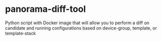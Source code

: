 # panorama-diff-tool
Python script with Docker image that will allow you to perform a diff on candidate and running configurations based on device-group, template, or template-stack
